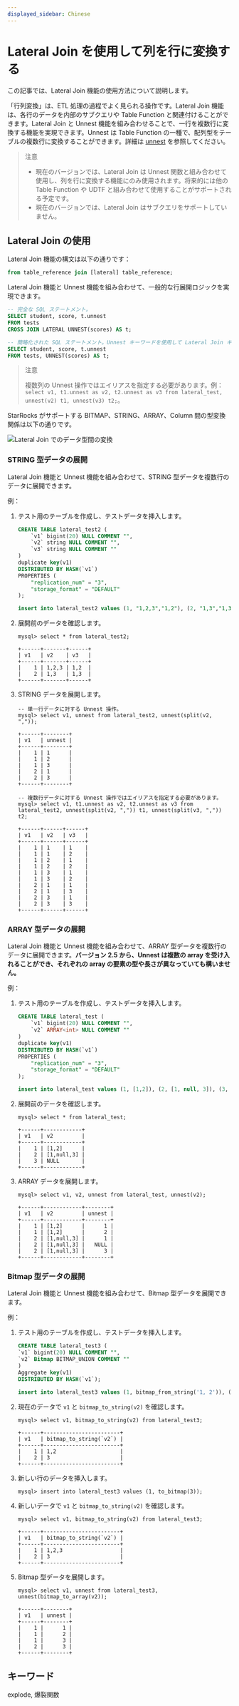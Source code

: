 ```yaml
---
displayed_sidebar: Chinese
---
```


# Lateral Join を使用して列を行に変換する

この記事では、Lateral Join 機能の使用方法について説明します。

「行列変換」は、ETL 処理の過程でよく見られる操作です。Lateral Join 機能は、各行のデータを内部のサブクエリや Table Function と関連付けることができます。Lateral Join と Unnest 機能を組み合わせることで、一行を複数行に変換する機能を実現できます。Unnest は Table Function の一種で、配列型をテーブルの複数行に変換することができます。詳細は [unnest](../sql-reference/sql-functions/array-functions/unnest.md) を参照してください。

> 注意
>
> * 現在のバージョンでは、Lateral Join は Unnest 関数と組み合わせて使用し、列を行に変換する機能にのみ使用されます。将来的には他の Table Function や UDTF と組み合わせて使用することがサポートされる予定です。
> * 現在のバージョンでは、Lateral Join はサブクエリをサポートしていません。

## Lateral Join の使用

Lateral Join 機能の構文は以下の通りです：

~~~SQL
from table_reference join [lateral] table_reference;
~~~

Lateral Join 機能と Unnest 機能を組み合わせて、一般的な行展開ロジックを実現できます。

~~~SQL
-- 完全な SQL ステートメント。
SELECT student, score, t.unnest
FROM tests
CROSS JOIN LATERAL UNNEST(scores) AS t;

-- 簡略化された SQL ステートメント。Unnest キーワードを使用して Lateral Join キーワードを省略できます。
SELECT student, score, t.unnest
FROM tests, UNNEST(scores) AS t;
~~~

> 注意
>
> 複数列の Unnest 操作ではエイリアスを指定する必要があります。例：`select v1, t1.unnest as v2, t2.unnest as v3 from lateral_test, unnest(v2) t1, unnest(v3) t2;`。

StarRocks がサポートする BITMAP、STRING、ARRAY、Column 間の型変換関係は以下の通りです。

![Lateral Join でのデータ型間の変換](../assets/lateral_join_type_conversion.png)

### STRING 型データの展開

Lateral Join 機能と Unnest 機能を組み合わせて、STRING 型データを複数行のデータに展開できます。

例：

1. テスト用のテーブルを作成し、テストデータを挿入します。

    ~~~SQL
    CREATE TABLE lateral_test2 (
        `v1` bigint(20) NULL COMMENT "",
        `v2` string NULL COMMENT "",
        `v3` string NULL COMMENT ""
    )
    duplicate key(v1)
    DISTRIBUTED BY HASH(`v1`)
    PROPERTIES (
        "replication_num" = "3",
        "storage_format" = "DEFAULT"
    );

    insert into lateral_test2 values (1, "1,2,3","1,2"), (2, "1,3","1,3");
    ~~~

2. 展開前のデータを確認します。

    ~~~Plain Text
    mysql> select * from lateral_test2;

    +------+-------+------+
    | v1   | v2    | v3   |
    +------+-------+------+
    |    1 | 1,2,3 | 1,2  |
    |    2 | 1,3   | 1,3  |
    +------+-------+------+
    ~~~

3. STRING データを展開します。

    ~~~Plain Text
    -- 単一行データに対する Unnest 操作。
    mysql> select v1, unnest from lateral_test2, unnest(split(v2, ","));

    +------+--------+
    | v1   | unnest |
    +------+--------+
    |    1 | 1      |
    |    1 | 2      |
    |    1 | 3      |
    |    2 | 1      |
    |    2 | 3      |
    +------+--------+

    -- 複数行データに対する Unnest 操作ではエイリアスを指定する必要があります。
    mysql> select v1, t1.unnest as v2, t2.unnest as v3 from lateral_test2, unnest(split(v2, ",")) t1, unnest(split(v3, ",")) t2;

    +------+------+------+
    | v1   | v2   | v3   |
    +------+------+------+
    |    1 | 1    | 1    |
    |    1 | 1    | 2    |
    |    1 | 2    | 1    |
    |    1 | 2    | 2    |
    |    1 | 3    | 1    |
    |    1 | 3    | 2    |
    |    2 | 1    | 1    |
    |    2 | 1    | 3    |
    |    2 | 3    | 1    |
    |    2 | 3    | 3    |
    +------+------+------+
    ~~~

### ARRAY 型データの展開

Lateral Join 機能と Unnest 機能を組み合わせて、ARRAY 型データを複数行のデータに展開できます。**バージョン 2.5 から、Unnest は複数の array を受け入れることができ、それぞれの array の要素の型や長さが異なっていても構いません。**

例：

1. テスト用のテーブルを作成し、テストデータを挿入します。

    ~~~SQL
    CREATE TABLE lateral_test (
        `v1` bigint(20) NULL COMMENT "",
        `v2` ARRAY<int> NULL COMMENT ""
    ) 
    duplicate key(v1)
    DISTRIBUTED BY HASH(`v1`)
    PROPERTIES (
        "replication_num" = "3",
        "storage_format" = "DEFAULT"
    );

    insert into lateral_test values (1, [1,2]), (2, [1, null, 3]), (3, null);
    ~~~

2. 展開前のデータを確認します。

    ~~~Plain Text
    mysql> select * from lateral_test;

    +------+------------+
    | v1   | v2         |
    +------+------------+
    |    1 | [1,2]      |
    |    2 | [1,null,3] |
    |    3 | NULL       |
    +------+------------+
    ~~~

3. ARRAY データを展開します。

    ~~~Plain Text
    mysql> select v1, v2, unnest from lateral_test, unnest(v2);

    +------+------------+--------+
    | v1   | v2         | unnest |
    +------+------------+--------+
    |    1 | [1,2]      |      1 |
    |    1 | [1,2]      |      2 |
    |    2 | [1,null,3] |      1 |
    |    2 | [1,null,3] |   NULL |
    |    2 | [1,null,3] |      3 |
    +------+------------+--------+
    ~~~

### Bitmap 型データの展開

Lateral Join 機能と Unnest 機能を組み合わせて、Bitmap 型データを展開できます。

例：

1. テスト用のテーブルを作成し、テストデータを挿入します。

    ~~~SQL
    CREATE TABLE lateral_test3 (
    `v1` bigint(20) NULL COMMENT "",
    `v2` Bitmap BITMAP_UNION COMMENT ""
    )
    Aggregate key(v1)
    DISTRIBUTED BY HASH(`v1`);

    insert into lateral_test3 values (1, bitmap_from_string('1, 2')), (2, to_bitmap(3));
    ~~~

2. 現在のデータで `v1` と `bitmap_to_string(v2)` を確認します。

    ~~~Plain Text
    mysql> select v1, bitmap_to_string(v2) from lateral_test3;

    +------+------------------------+
    | v1   | bitmap_to_string(`v2`) |
    +------+------------------------+
    |    1 | 1,2                    |
    |    2 | 3                      |
    +------+------------------------+
    ~~~

3. 新しい行のデータを挿入します。

    ~~~Plain Text
    mysql> insert into lateral_test3 values (1, to_bitmap(3));
    ~~~

4. 新しいデータで `v1` と `bitmap_to_string(v2)` を確認します。

    ~~~Plain Text
    mysql> select v1, bitmap_to_string(v2) from lateral_test3;

    +------+------------------------+
    | v1   | bitmap_to_string(`v2`) |
    +------+------------------------+
    |    1 | 1,2,3                  |
    |    2 | 3                      |
    +------+------------------------+
    ~~~

5. Bitmap 型データを展開します。

    ~~~Plain Text
    mysql> select v1, unnest from lateral_test3, unnest(bitmap_to_array(v2));

    +------+--------+
    | v1   | unnest |
    +------+--------+
    |    1 |      1 |
    |    1 |      2 |
    |    1 |      3 |
    |    2 |      3 |
    +------+--------+
    ~~~

## キーワード

explode, 爆裂関数
